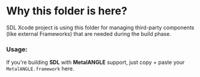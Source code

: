 # Why this folder is here?

SDL Xcode project is using this folder for managing third-party components (like external Frameworks) that are needed during the build phase.

### Usage: 

If you're building **SDL** with **MetalANGLE** support, just copy + paste your `MetalANGLE.framework` here.